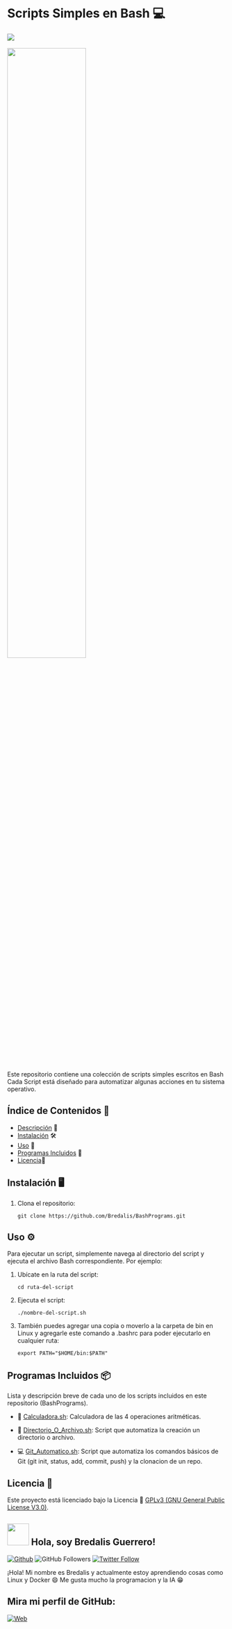 <h1><b>Scripts Simples en Bash 💻</b></h1>
<a href="https://www.gnu.org/software/bash/" target="_blank">
  <img src="https://img.shields.io/badge/Bash-4EAA25">
</a>
<br><br>

<img src="https://i.pinimg.com/236x/a6/9e/de/a69edef77d25f62e096fdceed566234c.jpg" width="60%">

<p>
  Este repositorio contiene una colección de scripts simples escritos en Bash 
  Cada Script está diseñado para automatizar algunas acciones en tu sistema operativo.
</p>

## Índice de Contenidos 🧾

- [Descripción](#descripción) 📝
- [Instalación](#instalación) 🛠️
- [Uso](#uso) 📘
- [Programas Incluidos](#programas-incluidos) 📂
- [Licencia](#licencia)📜

## Instalación 🖥️

1. Clona el repositorio:

    ```
    git clone https://github.com/Bredalis/BashPrograms.git
    ```
## Uso ⚙️

Para ejecutar un script, simplemente navega al directorio del script y ejecuta el archivo Bash correspondiente. Por ejemplo:

1. Ubícate en la ruta del script:

    ```
    cd ruta-del-script
    ```
2. Ejecuta el script:

    ```
    ./nombre-del-script.sh
    ```

3. También puedes agregar una copia o moverlo a la carpeta de bin en Linux y agregarle este
   comando a .bashrc para poder ejecutarlo en cualquier ruta:

   ```
   export PATH="$HOME/bin:$PATH"
   ```

## Programas Incluidos 📦 

Lista y descripción breve de cada uno de los scripts incluidos en este repositorio (BashPrograms).


- 🧮 <a href="https://github.com/Bredalis/BashPrograms/blob/master/Calculadora.sh" target="_blank">Calculadora.sh</a>: Calculadora de las 4 operaciones aritméticas.

- 📁 <a href="https://github.com/Bredalis/BashPrograms/blob/master/Directorio_O_Archivo.sh" target="_blank">Directorio_O_Archivo.sh</a>: Script que automatiza la creación un directorio o archivo.

- 💻 <a href="https://github.com/Bredalis/BashPrograms/blob/master/Git_Automatico.sh" target="_blank">Git_Automatico.sh</a>: Script que automatiza los comandos básicos de Git (git init, status, add, commit, push) y la clonacion de un repo.


## Licencia 📜

Este proyecto está licenciado bajo la Licencia 📜 <a href="https://www.gnu.org/licenses/gpl-3.0.en.html" target="_blank">GPLv3 (GNU General Public License V3.0)</a>.


## <img src="https://avatars.githubusercontent.com/u/111624948?s=400&u=cd081f79392220d8cd2a22f2a8d5d3b18814350a&v=4" width="50" height="50"> Hola, soy Bredalis Guerrero!
[![Github](https://img.shields.io/github/followers/Bredalis?label=Follow&style=social)](https://github.com/Bredalis)
![GitHub Followers](https://img.shields.io/github/stars/bredalis?style=social)
[![Twitter Follow](https://img.shields.io/twitter/follow/bredalis_P?style=social)](https://twitter.com/bredalis_P)

¡Hola! Mi nombre es Bredalis y actualmente estoy aprendiendo cosas como Linux y Docker 😄
Me gusta mucho la programacion y la IA 😁

## Mira mi perfil de GitHub:
[![Web](https://img.shields.io/badge/GitHub-Bredalis-14a1f0?style=for-the-badge&logo=github&logoColor=white&labelColor=101010)](https://github.com/bredalis)
